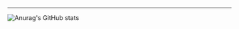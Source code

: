 ---

![Anurag's GitHub stats](https://github-readme-stats.vercel.app/api?username=Isabela-Silverio-Cardoso-Pereira&theme=holi_icons=true)

